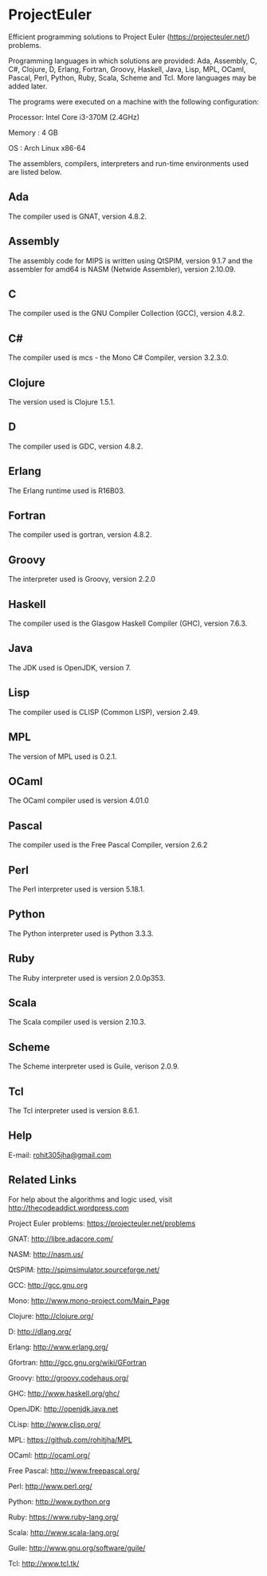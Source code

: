 ProjectEuler
============

Efficient programming solutions to Project Euler (https://projecteuler.net/) problems.

Programming languages in which solutions are provided: Ada, Assembly, C, C#, Clojure, D, Erlang, Fortran, Groovy, Haskell, Java, Lisp, MPL, OCaml, Pascal, Perl, Python, Ruby, Scala, Scheme and Tcl. More languages may be added later.


The programs were executed on a machine with the following configuration:

Processor: Intel Core i3-370M (2.4GHz)

Memory   : 4 GB

OS       : Arch Linux x86-64


The assemblers, compilers, interpreters and run-time environments used are listed below.

Ada
---
The compiler used is GNAT, version 4.8.2.

Assembly
--------
The assembly code for MIPS is written using QtSPIM, version 9.1.7 and the assembler for amd64 is NASM (Netwide Assembler), version 2.10.09.

C
-
The compiler used is the GNU Compiler Collection (GCC), version 4.8.2.

C#
--
The compiler used is mcs - the Mono C# Compiler, version 3.2.3.0.

Clojure
------
The version used is Clojure 1.5.1.

D
-
The compiler used is GDC, version 4.8.2.

Erlang
------
The Erlang runtime used is R16B03.

Fortran
-------
The compiler used is gortran, version 4.8.2.

Groovy
------
The interpreter used is Groovy, version 2.2.0

Haskell
-------
The compiler used is the Glasgow Haskell Compiler (GHC), version 7.6.3.

Java
----
The JDK used is OpenJDK, version 7.

Lisp
----
The compiler used is CLISP (Common LISP), version 2.49.

MPL
---
The version of MPL used is 0.2.1.

OCaml
-----
The OCaml compiler used is version 4.01.0

Pascal
------
The compiler used is the Free Pascal Compiler, version 2.6.2

Perl
----
The Perl interpreter used is version 5.18.1.

Python
------
The Python interpreter used is Python 3.3.3.

Ruby
----
The Ruby interpreter used is version 2.0.0p353.

Scala
-----
The Scala compiler used is version 2.10.3.

Scheme
------
The Scheme interpreter used is Guile, verison 2.0.9.

Tcl
---
The Tcl interpreter used is version 8.6.1.



Help
----
E-mail: rohit305jha@gmail.com



Related Links
--------------
For help about the algorithms and logic used, visit http://thecodeaddict.wordpress.com

Project Euler problems: https://projecteuler.net/problems

GNAT: http://libre.adacore.com/

NASM: http://nasm.us/

QtSPIM: http://spimsimulator.sourceforge.net/

GCC: http://gcc.gnu.org

Mono: http://www.mono-project.com/Main_Page

Clojure: http://clojure.org/

D: http://dlang.org/

Erlang: http://www.erlang.org/

Gfortran: http://gcc.gnu.org/wiki/GFortran

Groovy: http://groovy.codehaus.org/

GHC: http://www.haskell.org/ghc/

OpenJDK: http://openjdk.java.net

CLisp: http://www.clisp.org/

MPL: https://github.com/rohitjha/MPL

OCaml: http://ocaml.org/

Free Pascal: http://www.freepascal.org/

Perl: http://www.perl.org/

Python: http://www.python.org

Ruby: https://www.ruby-lang.org/

Scala: http://www.scala-lang.org/

Guile: http://www.gnu.org/software/guile/

Tcl: http://www.tcl.tk/
